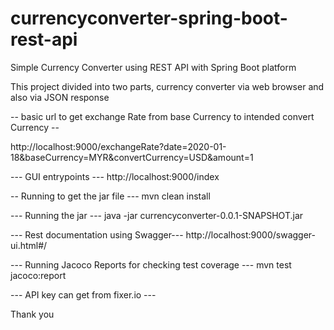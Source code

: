 # currencyconverter-spring-boot-rest-api
Simple Currency Converter using REST API with Spring Boot platform

This project divided into two parts, currency converter via web browser and also via JSON response



-- basic url to get exchange Rate from base Currency to intended convert Currency --

http://localhost:9000/exchangeRate?date=2020-01-18&baseCurrency=MYR&convertCurrency=USD&amount=1

--- GUI entrypoints ---
http://localhost:9000/index


-- Running to get the jar file ---
mvn clean install

--- Running the jar ---
java -jar currencyconverter-0.0.1-SNAPSHOT.jar

--- Rest documentation using Swagger---
http://localhost:9000/swagger-ui.html#/

--- Running Jacoco Reports for checking test coverage ---
mvn test jacoco:report

--- API key can get from fixer.io ---

Thank you





